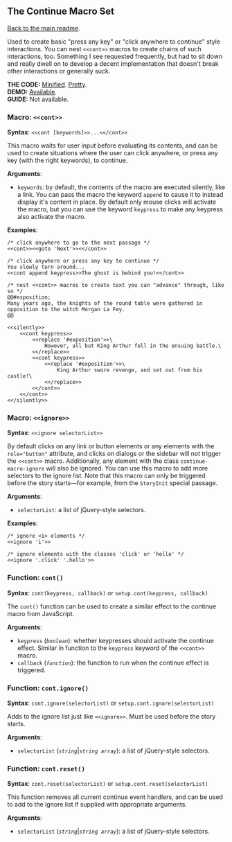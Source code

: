 ## The Continue Macro Set

[Back to the main readme](./README.md).

Used to create basic "press any key" or "click anywhere to continue" style interactions. You can nest `<<cont>>` macros to create chains of such interactions, too. Something I see requested frequently, but had to sit down and really dwell on to develop a decent implementation that doesn't break other interactions or generally suck.

**THE CODE:** [Minified](https://github.com/ChapelR/custom-macros-for-sugarcube-2/blob/master/scripts/minified/continue.min.js). [Pretty](https://github.com/ChapelR/custom-macros-for-sugarcube-2/blob/master/scripts/continue.js).  
**DEMO:** [Available](http://macros.twinelab.net/demo?macro=continue).  
**GUIDE:** Not available.

### Macro: `<<cont>>`

**Syntax**: `<<cont [keywords]>>...<</cont>>`

This macro waits for user input before evaluating its contents, and can be used to create situations where the user can click anywhere, or press any key (with the right keywords), to continue.

**Arguments**:
- `keywords`: by default, the contents of the macro are executed silently, like a link. You can pass the macro the keyword `append` to cause it to instead display it's content in place. By default only mouse clicks will activate the macro, but you can use the keyword `keypress` to make any keypress also activate the macro.

**Examples**:

```
/* click anywhere to go to the next passage */
<<cont>><<goto 'Next'>><</cont>>

/* click anywhere or press any key to continue */
You slowly turn around...
<<cont append keypress>>The ghost is behind you!<</cont>>

/* nest <<cont>> macros to create text you can "advance" through, like so */
@@#exposition;
Many years ago, the knights of the round table were gathered in opposition to the witch Morgan La Fey.
@@

<<silently>>
	<<cont keypress>>
		<<replace '#exposition'>>\
			However, all but King Arthur fell in the ensuing battle.\
		<</replace>>
		<<cont keypress>>
            <<replace '#exposition'>>\
                King Arthur swore revenge, and set out from his castle!\
            <</replace>>
        <</cont>>
    <</cont>>
<</silently>>
```

### Macro: `<<ignore>>`

**Syntax**: `<<ignore selectorList>>`

By default clicks on any link or button elements or any elements with the `role="button"` attribute, and clicks on dialogs or the sidebar will not trigger the `<<cont>>` macro. Additionally, any element with the class `continue-macro-ignore` will also be ignored. You can use this macro to add more selectors to the ignore list. Note that this macro can only be triggered before the story starts&mdash;for example, from the `StoryInit` special passage.

**Arguments**:

- `selectorList`:  a list of jQuery-style selectors.

**Examples**:

```
/* ignore <i> elements */
<<ignore 'i'>>

/* ignore elements with the classes 'click' or 'hello' */
<<ignore '.click' '.hello'>>
```

### Function: `cont()`

**Syntax**: `cont(keypress, callback)` or `setup.cont(keypress, callback)`

The `cont()` function can be used to create a similar effect to the continue macro from JavaScript.

**Arguments**:

- `keypress` (*`boolean`*): whether keypresses should activate the continue effect. Similar in function to the `keypress` keyword of the `<<cont>>` macro.
- `callback` (*`function`*): the function to run when the continue effect is triggered.

### Function: `cont.ignore()`

**Syntax**: `cont.ignore(selectorList)` or `setup.cont.ignore(selectorList)`

Adds to the ignore list just like `<<ignore>>`. Must be used before the story starts.

**Arguments**:

- `selectorList` (*`string`*|*`string array`*):  a list of jQuery-style selectors.

### Function: `cont.reset()`

**Syntax**: `cont.reset(selectorList)` or `setup.cont.reset(selectorList)`

This function removes all current continue event handlers, and can be used to add to the ignore list if supplied with appropriate arguments.

**Arguments**:

- `selectorList` (*`string`*|*`string array`*):  a list of jQuery-style selectors.